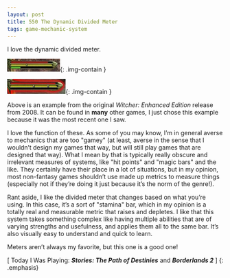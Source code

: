 ```yaml
---
layout: post
title: 550 The Dynamic Divided Meter
tags: game-mechanic-system
---
```

I love the dynamic divided meter.

![DividedMeter_1](/img/games/550_The_Divided_Meter_1.jpg "DividedMeter_1"){: .img-contain }

![DividedMeter_2](/img/games/550_The_Divided_Meter_2.jpg "DividedMeter_2"){: .img-contain }

Above is an example from the original *Witcher: Enhanced Edition* release from 2008.  It can be found in **many** other games, I just chose this example because it was the most recent one I saw.

I love the function of these.  As some of you may know, I’m in general averse to mechanics that are too "gamey" (at least, averse in the sense that I wouldn’t design my games that way, but will still play games that are designed that way).  What I mean by that is typically really obscure and irrelevant measures of systems, like "hit points" and "magic bars" and the like.  They certainly have their place in a lot of situations, but in my opinion, most non-fantasy games shouldn’t use made up metrics to measure things (especially not if they’re doing it just because it’s the norm of the genre!).

Rant aside, I like the divided meter that changes based on what you’re using.  In this case, it’s a sort of "stamina" bar, which in my opinion is a totally real and measurable metric that raises and depletes.  I like that this system takes something complex like having multiple abilities that are of varying strengths and usefulness, and applies them all to the same bar.  It’s also visually easy to understand and quick to learn.

Meters aren’t always my favorite, but this one is a good one!

[ Today I Was Playing: ***Stories: The Path of Destinies*** and ***Borderlands 2*** ]
{: .emphasis}